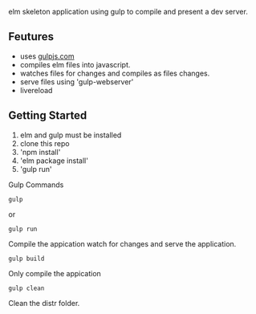 elm skeleton application using gulp to compile and present a dev server.

## Feutures

* uses [gulpjs.com]()
* compiles elm files into javascript.
* watches files for changes and compiles as files changes.
* serve files using 'gulp-webserver'
* livereload

## Getting Started

1. elm and gulp must be installed
2. clone this repo
3. 'npm install'
4. 'elm package install'
5. 'gulp run'

Gulp Commands


    gulp
or

    gulp run
Compile the appication watch for changes and serve the application.


    gulp build
Only compile the appication

    gulp clean
Clean the distr folder.
